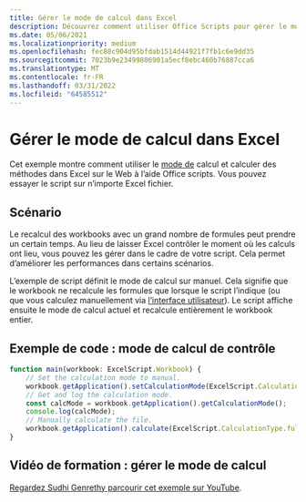 ```yaml
---
title: Gérer le mode de calcul dans Excel
description: Découvrez comment utiliser Office Scripts pour gérer le mode de calcul dans Excel sur le Web.
ms.date: 05/06/2021
ms.localizationpriority: medium
ms.openlocfilehash: fec88c904d95bfdab1514d44921f7fb1c6e9dd35
ms.sourcegitcommit: 7023b9e23499806901a5ecf8ebc460b76887cca6
ms.translationtype: MT
ms.contentlocale: fr-FR
ms.lasthandoff: 03/31/2022
ms.locfileid: "64585512"
---
```

# <a name="manage-calculation-mode-in-excel"></a>Gérer le mode de calcul dans Excel

Cet exemple montre comment utiliser le [mode de](/javascript/api/office-scripts/excelscript/excelscript.calculationmode) calcul et calculer des méthodes dans Excel sur le Web à l’aide Office scripts. Vous pouvez essayer le script sur n’importe Excel fichier.

## <a name="scenario"></a>Scénario

Le recalcul des workbooks avec un grand nombre de formules peut prendre un certain temps. Au lieu de laisser Excel contrôler le moment où les calculs ont lieu, vous pouvez les gérer dans le cadre de votre script. Cela permet d’améliorer les performances dans certains scénarios.

L’exemple de script définit le mode de calcul sur manuel. Cela signifie que le workbook ne recalcule les formules que lorsque le script l’indique (ou que vous calculez manuellement via [l’interface utilisateur](https://support.microsoft.com/office/73fc7dac-91cf-4d36-86e8-67124f6bcce4)). Le script affiche ensuite le mode de calcul actuel et recalcule entièrement le workbook entier.

## <a name="sample-code-control-calculation-mode"></a>Exemple de code : mode de calcul de contrôle

```TypeScript
function main(workbook: ExcelScript.Workbook) {
    // Set the calculation mode to manual.
    workbook.getApplication().setCalculationMode(ExcelScript.CalculationMode.manual);
    // Get and log the calculation mode.
    const calcMode = workbook.getApplication().getCalculationMode();    
    console.log(calcMode);
    // Manually calculate the file.
    workbook.getApplication().calculate(ExcelScript.CalculationType.full);
}
```

## <a name="training-video-manage-calculation-mode"></a>Vidéo de formation : gérer le mode de calcul

[Regardez Sudhi Genrethy parcourir cet exemple sur YouTube](https://youtu.be/iw6O8QH01CI).
